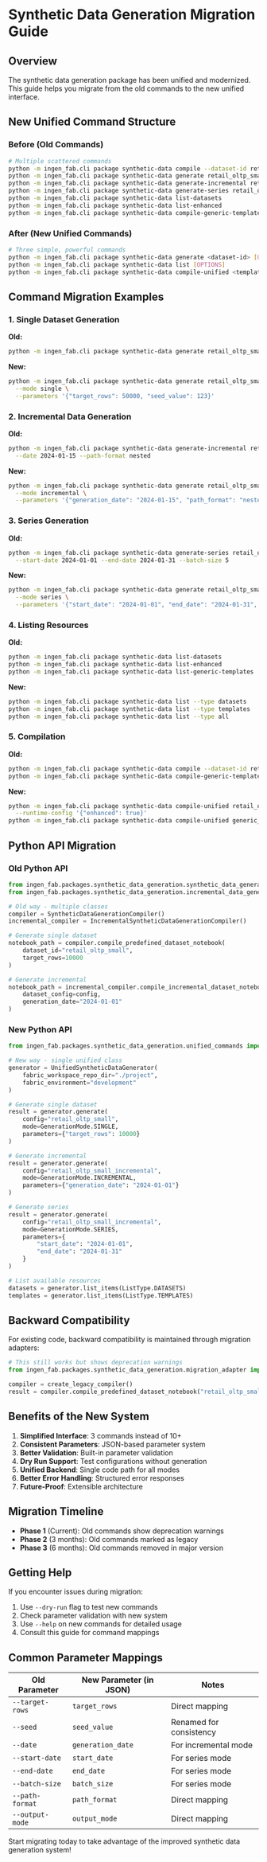 # Synthetic Data Generation Migration Guide

## Overview

The synthetic data generation package has been unified and modernized. This guide helps you migrate from the old commands to the new unified interface.

## New Unified Command Structure

### Before (Old Commands)
```bash
# Multiple scattered commands
python -m ingen_fab.cli package synthetic-data compile --dataset-id retail_oltp_small
python -m ingen_fab.cli package synthetic-data generate retail_oltp_small --target-rows 10000
python -m ingen_fab.cli package synthetic-data generate-incremental retail_oltp_small_incremental
python -m ingen_fab.cli package synthetic-data generate-series retail_oltp_small_incremental --start-date 2024-01-01
python -m ingen_fab.cli package synthetic-data list-datasets
python -m ingen_fab.cli package synthetic-data list-enhanced
python -m ingen_fab.cli package synthetic-data compile-generic-templates
```

### After (New Unified Commands)
```bash
# Three simple, powerful commands
python -m ingen_fab.cli package synthetic-data generate <dataset-id> [OPTIONS]
python -m ingen_fab.cli package synthetic-data list [OPTIONS]
python -m ingen_fab.cli package synthetic-data compile-unified <template> [OPTIONS]
```

## Command Migration Examples

### 1. Single Dataset Generation
**Old:**
```bash
python -m ingen_fab.cli package synthetic-data generate retail_oltp_small --target-rows 50000 --seed 123
```

**New:**
```bash
python -m ingen_fab.cli package synthetic-data generate retail_oltp_small \
  --mode single \
  --parameters '{"target_rows": 50000, "seed_value": 123}'
```

### 2. Incremental Data Generation
**Old:**
```bash
python -m ingen_fab.cli package synthetic-data generate-incremental retail_oltp_small_incremental \
  --date 2024-01-15 --path-format nested
```

**New:**
```bash
python -m ingen_fab.cli package synthetic-data generate retail_oltp_small_incremental \
  --mode incremental \
  --parameters '{"generation_date": "2024-01-15", "path_format": "nested"}'
```

### 3. Series Generation
**Old:**
```bash
python -m ingen_fab.cli package synthetic-data generate-series retail_oltp_small_incremental \
  --start-date 2024-01-01 --end-date 2024-01-31 --batch-size 5
```

**New:**
```bash
python -m ingen_fab.cli package synthetic-data generate retail_oltp_small_incremental \
  --mode series \
  --parameters '{"start_date": "2024-01-01", "end_date": "2024-01-31", "batch_size": 5}'
```

### 4. Listing Resources
**Old:**
```bash
python -m ingen_fab.cli package synthetic-data list-datasets
python -m ingen_fab.cli package synthetic-data list-enhanced
python -m ingen_fab.cli package synthetic-data list-generic-templates
```

**New:**
```bash
python -m ingen_fab.cli package synthetic-data list --type datasets
python -m ingen_fab.cli package synthetic-data list --type templates
python -m ingen_fab.cli package synthetic-data list --type all
```

### 5. Compilation
**Old:**
```bash
python -m ingen_fab.cli package synthetic-data compile --dataset-id retail_oltp_small --enhanced
python -m ingen_fab.cli package synthetic-data compile-generic-templates --target-environment lakehouse
```

**New:**
```bash
python -m ingen_fab.cli package synthetic-data compile-unified retail_oltp_small \
  --runtime-config '{"enhanced": true}'
python -m ingen_fab.cli package synthetic-data compile-unified generic_single_dataset_lakehouse
```

## Python API Migration

### Old Python API
```python
from ingen_fab.packages.synthetic_data_generation.synthetic_data_generation import SyntheticDataGenerationCompiler
from ingen_fab.packages.synthetic_data_generation.incremental_data_generation import IncrementalSyntheticDataGenerationCompiler

# Old way - multiple classes
compiler = SyntheticDataGenerationCompiler()
incremental_compiler = IncrementalSyntheticDataGenerationCompiler()

# Generate single dataset
notebook_path = compiler.compile_predefined_dataset_notebook(
    dataset_id="retail_oltp_small",
    target_rows=10000
)

# Generate incremental
notebook_path = incremental_compiler.compile_incremental_dataset_notebook(
    dataset_config=config,
    generation_date="2024-01-01"
)
```

### New Python API
```python
from ingen_fab.packages.synthetic_data_generation.unified_commands import UnifiedSyntheticDataGenerator, GenerationMode

# New way - single unified class
generator = UnifiedSyntheticDataGenerator(
    fabric_workspace_repo_dir="./project",
    fabric_environment="development"
)

# Generate single dataset
result = generator.generate(
    config="retail_oltp_small",
    mode=GenerationMode.SINGLE,
    parameters={"target_rows": 10000}
)

# Generate incremental
result = generator.generate(
    config="retail_oltp_small_incremental",
    mode=GenerationMode.INCREMENTAL,
    parameters={"generation_date": "2024-01-01"}
)

# Generate series
result = generator.generate(
    config="retail_oltp_small_incremental",
    mode=GenerationMode.SERIES,
    parameters={
        "start_date": "2024-01-01",
        "end_date": "2024-01-31"
    }
)

# List available resources
datasets = generator.list_items(ListType.DATASETS)
templates = generator.list_items(ListType.TEMPLATES)
```

## Backward Compatibility

For existing code, backward compatibility is maintained through migration adapters:

```python
# This still works but shows deprecation warnings
from ingen_fab.packages.synthetic_data_generation.migration_adapter import create_legacy_compiler

compiler = create_legacy_compiler()
result = compiler.compile_predefined_dataset_notebook("retail_oltp_small")
```

## Benefits of the New System

1. **Simplified Interface**: 3 commands instead of 10+
2. **Consistent Parameters**: JSON-based parameter system
3. **Better Validation**: Built-in parameter validation
4. **Dry Run Support**: Test configurations without generation
5. **Unified Backend**: Single code path for all modes
6. **Better Error Handling**: Structured error responses
7. **Future-Proof**: Extensible architecture

## Migration Timeline

- **Phase 1** (Current): Old commands show deprecation warnings
- **Phase 2** (3 months): Old commands marked as legacy
- **Phase 3** (6 months): Old commands removed in major version

## Getting Help

If you encounter issues during migration:

1. Use `--dry-run` flag to test new commands
2. Check parameter validation with new system
3. Use `--help` on new commands for detailed usage
4. Consult this guide for command mappings

## Common Parameter Mappings

| Old Parameter | New Parameter (in JSON) | Notes |
|---------------|------------------------|-------|
| `--target-rows` | `target_rows` | Direct mapping |
| `--seed` | `seed_value` | Renamed for consistency |
| `--date` | `generation_date` | For incremental mode |
| `--start-date` | `start_date` | For series mode |
| `--end-date` | `end_date` | For series mode |
| `--batch-size` | `batch_size` | For series mode |
| `--path-format` | `path_format` | Direct mapping |
| `--output-mode` | `output_mode` | Direct mapping |

Start migrating today to take advantage of the improved synthetic data generation system!
